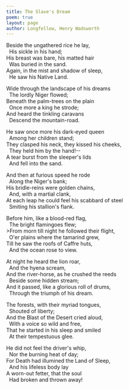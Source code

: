 ```yaml
---
title: The Slave's Dream
poem: true
layout: page
author: Longfellow, Henry Wadsworth
---
```

Beside the ungathered rice he lay,  
&nbsp; His sickle in his hand;  
His breast was bare, his matted hair  
&nbsp; Was buried in the sand.  
Again, in the mist and shadow of sleep,  
&nbsp; He saw his Native Land.  

Wide through the landscape of his dreams  
&nbsp; The lordly Niger flowed;  
Beneath the palm-trees on the plain  
&nbsp; Once more a king he strode;  
And heard the tinkling caravans  
&nbsp; Descend the mountain-road.  

He saw once more his dark-eyed queen  
&nbsp; Among her children stand;  
They clasped his neck, they kissed his cheeks,  
&nbsp; They held him by the hand!--  
A tear burst from the sleeper's lids  
&nbsp; And fell into the sand.  

And then at furious speed he rode  
&nbsp; Along the Niger's bank;  
His bridle-reins were golden chains,  
&nbsp; And, with a martial clank,  
At each leap he could feel his scabbard of steel  
&nbsp; Smiting his stallion's flank.  

Before him, like a blood-red flag,  
&nbsp; The bright flamingoes flew;  
&gt;From morn till night he followed their flight,  
&nbsp; O'er plains where the tamarind grew,  
Till he saw the roofs of Caffre huts,  
&nbsp; And the ocean rose to view.  

At night he heard the lion roar,  
&nbsp; And the hyena scream,  
And the river-horse, as he crushed the reeds  
&nbsp; Beside some hidden stream;  
And it passed, like a glorious roll of drums,  
&nbsp; Through the triumph of his dream.  

The forests, with their myriad tongues,  
&nbsp; Shouted of liberty;  
And the Blast of the Desert cried aloud,  
&nbsp; With a voice so wild and free,  
That he started in his sleep and smiled  
&nbsp; At their tempestuous glee.  

He did not feel the driver's whip,  
&nbsp; Nor the burning heat of day;  
For Death had illumined the Land of Sleep,  
&nbsp; And his lifeless body lay  
A worn-out fetter, that the soul  
&nbsp; Had broken and thrown away!

